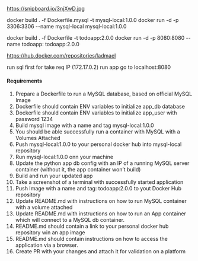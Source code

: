 https://snipboard.io/3njXwD.jpg


docker build . -f Dockerfile.mysql -t mysql-local:1.0.0
docker run -d -p 3306:3306 --name mysql-local mysql-local:1.0.0

docker build . -f Dockerfile -t todoapp:2.0.0
docker run -d -p 8080:8080 --name todoapp: todoapp:2.0.0

https://hub.docker.com/repositories/ladmael

run sql first for take req IP (172.17.0.2)
run app
go to localhost:8080

#### Requirements
1. Prepare a Dockerfile to run a MySQL database, based on official MySQL Image
2. Dockerfile should contain ENV variables to initialize app_db database
3. Dockerfile should contain ENV variables to initialize app_user with password 1234
4. Build mysql image with a name and tag mysql-local:1.0.0
5. You should be able successfully run a container with MySQL with a Volumes Attached
6. Push mysql-local:1.0.0 to your personal docker hub into mysql-local repository
7. Run mysql-local:1.0.0 onn your machine
8. Update the python app db config with an IP of a running MySQL server container (without it, the app container won’t build)
9. Build and run your updated app
10. Take a screenshot of a terminal with successfully started application
11. Push Image with a name and tag: todoapp:2.0.0 to yout Docker Hub repository
12. Update README.md with instructions on how to run MySQL container with a volume attached
13. Update README.md with instructions on how to run an App container which will connect to a MySQL db container.
14. README.md should contain a link to your personal docker hub repository win an app image
15. README.md should contain instructions on how to access the application via a browser.
16. Create PR with your changes and attach it for validation on a platform
